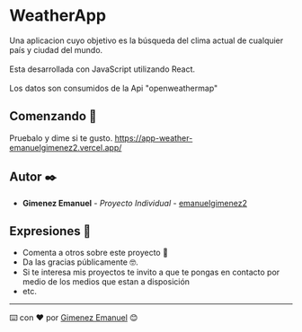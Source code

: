 

# WeatherApp

Una aplicacion cuyo objetivo es la búsqueda del clima actual de cualquier país y ciudad del mundo.  
<br/>
Esta desarrollada con JavaScript utilizando React.  
<br />
Los datos son consumidos de la Api "openweathermap"

## Comenzando 🚀

Pruebalo y dime si te gusto.
https://app-weather-emanuelgimenez2.vercel.app/

## Autor ✒️

* **Gimenez Emanuel** - *Proyecto Individual* - [emanuelgimenez2](https://github.com/emanuelgimenez2)




## Expresiones  🎁

* Comenta a otros sobre este proyecto 📢
* Da las gracias públicamente 🤓.
* Si te interesa mis proyectos te invito a que te pongas en contacto por medio de los medios  que estan a disposición 
* etc.



---
⌨️ con ❤️ por [Gimenez Emanuel](https://github.com/emanuelgimenez2) 😊






